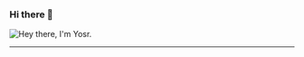 ### Hi there 👋

![Hey there, I'm Yosr.](https://github.com/YosrBenJemaa/raw/main/header.gif)

---

<!--
**YosrBenJemaa/YosrBenJemaa** is a ✨ _special_ ✨ repository because its `README.md` (this file) appears on your GitHub profile.

Here are some ideas to get you started:

- 🔭 I’m currently working on ...
- 🌱 I’m currently learning ...
- 👯 I’m looking to collaborate on ...
- 🤔 I’m looking for help with ...
- 💬 Ask me about ...
- 📫 How to reach me: ...
- 😄 Pronouns: ...
- ⚡ Fun fact: ...
-->
